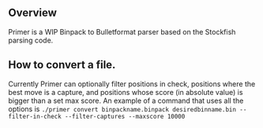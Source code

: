 ## Overview
Primer is a WIP Binpack to Bulletformat parser based on the Stockfish parsing code.

## How to convert a file.
Currently Primer can optionally filter positions in check, positions where the best move is a capture, and positions whose score (in absolute value) is bigger than a set max score.
An example of a command that uses all the options is 
`./primer convert binpackname.binpack desiredbinname.bin --filter-in-check --filter-captures --maxscore 10000`
